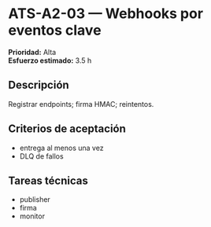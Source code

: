 # ATS-A2-03 — Webhooks por eventos clave

**Prioridad:** Alta  
**Esfuerzo estimado:** 3.5 h

## Descripción
Registrar endpoints; firma HMAC; reintentos.

## Criterios de aceptación
- entrega al menos una vez
- DLQ de fallos

## Tareas técnicas
- publisher
- firma
- monitor

